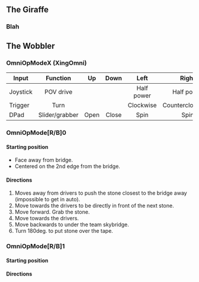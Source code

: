## The Giraffe

### Blah

## The Wobbler

### OmniOpModeX (XingOmni)

| Input    | Function       | Up   | Down  | Left        | Right             | Both       |
|  ---     | :---:          |:---: |:---:  | :---:       | :---:             | :---:      |
| Joystick | POV drive      |      |       | Half power  | Half power        | Full power |
| Trigger  | Turn           |      |       | Clockwise   | Counterclockwise  |            |
| DPad     | Slider/grabber | Open | Close | Spin        | Spin              |            |

### OmniOpMode[R/B]0

#### Starting position
* Face away from bridge.
* Centered on the 2nd edge from the bridge.

#### Directions
1. Moves away from drivers to push the stone closest to the bridge away (impossible to get in auto).
2. Move towards the drivers to be directly in front of the next stone. 
3. Move forward. Grab the stone.
4. Move towards the drivers.
5. Move backwards to under the team skybridge.
6. Turn 180deg. to put stone over the tape.

### OmniOpMode[R/B]1

#### Starting position

#### Directions
